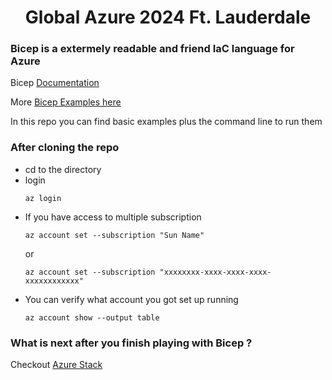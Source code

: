<h1 style="text-align: center;">Global Azure 2024 Ft. Lauderdale</h1>

### Bicep is a extermely readable and friend IaC language for Azure
Bicep [Documentation](https://learn.microsoft.com/en-us/azure/azure-resource-manager/bicep/) 

More [Bicep Examples here](https://github.com/Azure/azure-docs-bicep-samples)

In this repo you can find basic examples plus the command line to run them

### After cloning the repo
- cd to the directory
- login
    ```
    az login
    ```
- If you have access to multiple subscription
    ```
    az account set --subscription "Sun Name"
    ```
    or
    ```
    az account set --subscription "xxxxxxxx-xxxx-xxxx-xxxx-xxxxxxxxxxxx"
    ```
- You can verify what account you got set up running
    ```
    az account show --output table
    ```

### What is next after you finish playing with Bicep ?
Checkout [Azure Stack](https://learn.microsoft.com/en-us/training/modules/intro-to-azure-stack/)